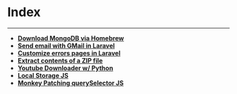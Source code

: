 # Index
---

- **[Download MongoDB via Homebrew](./download-mongodb-brew.md)**
- **[Send email with GMail in Laravel](./email-gmail-laravel.md)**
- **[Customize errors pages in Laravel](./customize-laravel-errors-pages.md)**
- **[Extract contents of a ZIP file](./unzip.php.md)**
- **[Youtube Downloader w/ Python](./yt-downloader.md)**
- **[Local Storage JS](./local-storage-javascript.md)**
- **[Monkey Patching querySelector JS](./monkey-patching-selector-javascript.md)**